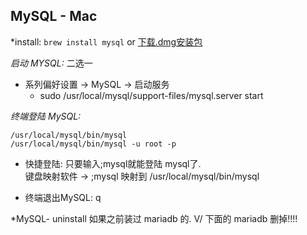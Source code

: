 
## MySQL - Mac


\*install: `brew install mysql` or  [下载.dmg安装包][1]


*启动 MYSQL:* 二选一
- 系列偏好设置 → MySQL → 启动服务
	- sudo /usr/local/mysql/support-files/mysql.server start

*终端登陆 MySQL:*

`/usr/local/mysql/bin/mysql`  
`/usr/local/mysql/bin/mysql -u root -p`

- 快捷登陆: 
	  只要输入;mysql就能登陆 mysql了.  
	键盘映射软件 → ;mysql 映射到 /usr/local/mysql/bin/mysql

- 终端退出MySQL: q   

\*MySQL- uninstall
如果之前装过 mariadb 的.
V/ 下面的  mariadb 删掉!!!!


[1]:	http://dev.mysql.com/downloads/file.php?id=459287